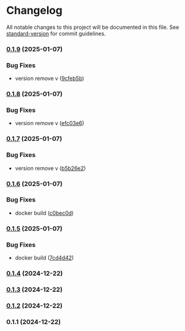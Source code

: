 # Changelog

All notable changes to this project will be documented in this file. See [standard-version](https://github.com/conventional-changelog/standard-version) for commit guidelines.

### [0.1.9](https://github.com/huunghiaish/todolist-frontend/compare/v0.1.8...v0.1.9) (2025-01-07)


### Bug Fixes

* version remove v ([9cfeb5b](https://github.com/huunghiaish/todolist-frontend/commit/9cfeb5b07b77dab48ae485e1587cafa99656a22a))

### [0.1.8](https://github.com/huunghiaish/todolist-frontend/compare/v0.1.7...v0.1.8) (2025-01-07)


### Bug Fixes

* version remove v ([efc03e6](https://github.com/huunghiaish/todolist-frontend/commit/efc03e6018c6ee74ccd765cb99bb03e47af214d8))

### [0.1.7](https://github.com/huunghiaish/todolist-frontend/compare/v0.1.6...v0.1.7) (2025-01-07)


### Bug Fixes

* version remove v ([b5b26e2](https://github.com/huunghiaish/todolist-frontend/commit/b5b26e296138bacbd605c16bd99d901a3a6bd2ca))

### [0.1.6](https://github.com/huunghiaish/todolist-frontend/compare/v0.1.5...v0.1.6) (2025-01-07)


### Bug Fixes

* docker build ([c0bec0d](https://github.com/huunghiaish/todolist-frontend/commit/c0bec0da15fc8221dcbfd7c6e37f620fe92b11c7))

### [0.1.5](https://github.com/huunghiaish/todolist-frontend/compare/v0.1.4...v0.1.5) (2025-01-07)


### Bug Fixes

* docker build ([7cd4d42](https://github.com/huunghiaish/todolist-frontend/commit/7cd4d425a1976588cde85d62f027bff6bca81ab8))

### [0.1.4](https://github.com/huunghiaish/todolist-frontend/compare/v0.1.3...v0.1.4) (2024-12-22)

### [0.1.3](https://github.com/huunghiaish/todolist-frontend/compare/v0.1.2...v0.1.3) (2024-12-22)

### [0.1.2](https://github.com/huunghiaish/todolist-frontend/compare/v0.1.1...v0.1.2) (2024-12-22)

### 0.1.1 (2024-12-22)
